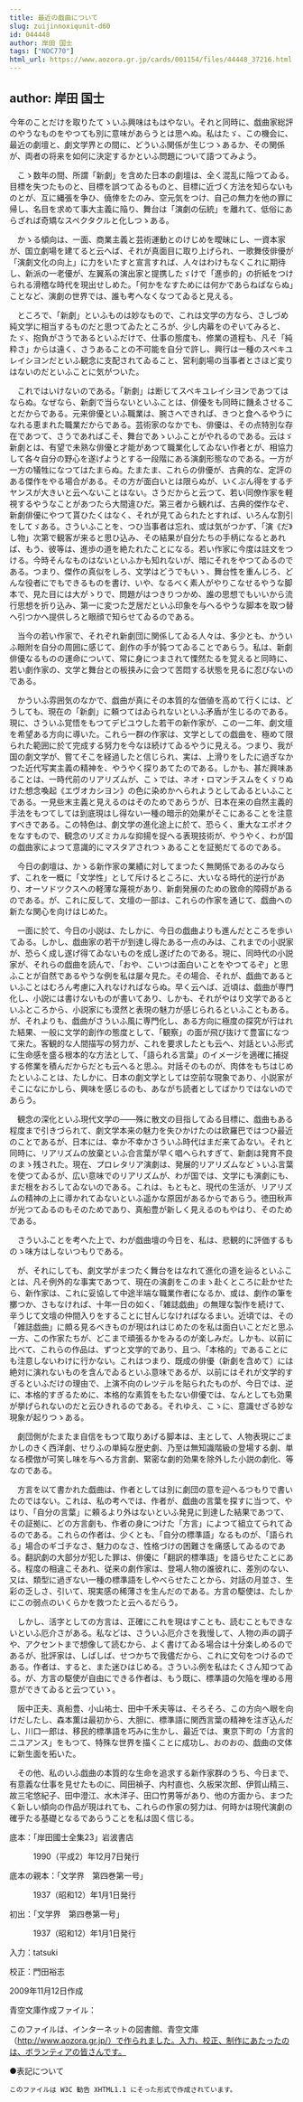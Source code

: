 ```yaml
---
title: 最近の戯曲について
slug: zuijinnoxiqunit-d60
id: 044448
author: 岸田 国士
tags: ["NDC770"]
html_url: https://www.aozora.gr.jp/cards/001154/files/44448_37216.html
---
```


## author: 岸田 国士

今年のことだけを取りたてゝいふ興味はもはやない。それと同時に、戯曲家総評のやうなものをやつても別に意味があらうとは思へぬ。私はたゞ、この機会に、最近の劇壇と、劇文学界との間に、どういふ関係が生じつゝあるか、その関係が、両者の将来を如何に決定するかといふ問題について語つてみよう。



　こゝ数年の間、所謂「新劇」を含めた日本の劇壇は、全く混乱に陥つてゐる。目標を失つたものと、目標を誤つてゐるものと、目標に近づく方法を知らないものとが、互に縄張を争ひ、僥倖をたのみ、空元気をつけ、自己の無力を他の罪に帰し、名目を求めて事大主義に陥り、舞台は「演劇の伝統」を離れて、低俗にあらざれば奇矯なスペクタクルと化しつゝある。

　かゝる傾向は、一面、商業主義と芸術運動とのけじめを曖昧にし、一資本家が、国立劇場を建てると云へば、それが真面目に取り上げられ、一歌舞伎俳優が「演劇文化の向上」に力をいたすと宣言すれば、人々はわけもなくこれに期待し、新派の一老優が、左翼系の演出家と提携したゞけで「進歩的」の折紙をつけられる滑稽な時代を現出せしめた。「何かをなすためには何かであらねばならぬ」ことなど、演劇の世界では、誰も考へなくなつてゐると見える。



　ところで、「新劇」といふものは妙なもので、これは文学の方なら、さしづめ純文学に相当するものだと思つてゐたところが、少し内幕をのぞいてみると、たゞ、抱負がさうであるといふだけで、仕事の態度も、修業の道程も、凡そ「純粋さ」からは遠く、さうあることの不可能を自分で許し、興行は一種のスペキユレイシヨンだといふ観念に支配されてゐること、営利劇場の当事者とさほど変りはないのだといふことに気がついた。

　これではいけないのである。「新劇」は断じてスペキユレイシヨンであつてはならぬ。なぜなら、新劇で当らないといふことは、俳優をも同時に饑ゑさせることだからである。元来俳優といふ職業は、腕さへできれば、きつと食へるやうになれる恵まれた職業だからである。芸術家のなかでも、俳優は、その点特別な存在であつて、さうであればこそ、舞台であゝいふことがやれるのである。云はゞ新劇とは、有望で未熟な俳優と才能があつて職業化してゐない作者とが、相協力して各々自分の野心を遂げようとする一段階にある演劇形態なのである。一方が一方の犠牲になつてはたまらぬ。たまたま、これらの俳優が、古典的な、定評のある傑作をやる場合がある。その方が面白いとは限らぬが、いくぶん得をするチヤンスが大きいと云へないことはない。さうだからと云つて、若い同僚作家を軽視するやうなことがあつたら大間違ひだ。第三者から観れば、古典的傑作なぞ、新劇俳優にやつて貰ひたくはなく、それが見てゐられたとすれば、いろんな割引をしてゞある。さういふことを、つひ当事者は忘れ、或は気がつかず、「演《だ》し物」次第で観客が来ると思ひ込み、その結果が自分たちの手柄になるとあれば、もう、彼等は、進歩の道を絶たれたことになる。若い作家に今度は註文をつける。今時そんなものはないといふかも知れないが、暗にそれをやつてゐるのである。つまり、傑作の真似をしろ、文学はどうでもいゝ、舞台性を重んじろ、どんな役者にでもできるものを書け、いや、なるべく素人がやりこなせるやうな脚本で、見た目には大がゝりで、問題がはつきりつかめ、誰の思想でもいいから流行思想を折り込み、第一に変つた芝居だといふ印象を与へるやうな脚本を取つ替へ引つかへ提供しろと眼顔で知らせてゐるのである。

　当今の若い作家で、それぞれ新劇団に関係してゐる人々は、多少とも、かういふ眼附を自分の周囲に感じて、創作の手が鈍つてゐることであらう。私は、新劇俳優なるものの運命について、常に身につまされて慄然たるを覚えると同時に、若い劇作家の、文学と舞台との板挟みに会つて苦悶する状態を見るに忍びないのである。



　かういふ雰囲気のなかで、戯曲が真にその本質的な価値を高めて行くには、どうしても、現在の「新劇」に頼つてはゐられないといふ矛盾が生じるのである。現に、さういふ覚悟をもつてデビユウした若干の新作家が、この一二年、劇文壇を希望ある方向に導いた。これら一群の作家は、文学としての戯曲を、極めて限られた範囲に於て完成する努力を今なほ続けてゐるやうに見える。つまり、我が国の劇文学が、嘗てそこを経過したと信じられ、実は、上滑りをしたに過ぎなかつた近代写実主義の精神を、やうやく探りあてたのである。しかも、甚だ興味あることは、一時代前のリアリズムが、こゝでは、ネオ・ロマンチスムをくゞりぬけた想念喚起《エヴオカシヨン》の色に染めかへられようとしてゐるといふことである。一見些末主義と見えるのはそのためであらうが、日本在来の自然主義的手法をもつてしては到底現はし得ない一種の暗示的効果がそこにあることを注意すべきである。この特色は、劇文学の進化途上に於て、恐らく、重大なエポオクをなすもので、観念のリズミカルな抑揚を捉へる表現技術が、やうやく、わが国の戯曲家によつて意識的にマスタアされつゝあることを証拠だてるのである。



　今日の劇壇は、かゝる新作家の業績に対してまつたく無関係であるのみならず、これを一概に「文学性」として斥けるところに、大いなる時代的逆行があり、オーソドツクスへの軽薄な蔑視があり、新劇発展のための致命的障碍があるのである。が、これに反して、文壇の一部は、これらの作家を通じて、戯曲への新たな関心を向けはじめた。

　一面に於て、今日の小説は、たしかに、今日の戯曲よりも進んだところを歩いてゐる。しかし、戯曲家の若干が到達し得たある一点のみは、これまでの小説家が、恐らく成し遂げ得てゐないものを成し遂げたのである。現に、同時代の小説家が、それらの戯曲を読んで、「おや、こいつは面白いことをやつてるぞ」と思ふことが自然であるやうな例を私は屡々見た。その場合、それが、戯曲であるといふことはむろん考慮に入れなければならぬ。早く云へば、近頃は、戯曲が専門化し、小説には書けないものが書いてあり、しかも、それがやはり文学であるといふところから、小説家にも漠然と表現の魅力が感じられるといふこともある。が、それよりも、戯曲がさういふ風に専門化し、ある方向に極度の探究が行はれた結果、一般に文学的創作の態度として、「観察」の面が飛び抜けて豊富になつて来た。客観的な人間描写の努力が、これを要求したとも云へ、対話といふ形式に生命感を盛る根本的な方法として、「語られる言葉」のイメージを適確に捕捉する修業を積んだからだとも云へると思ふ。対話そのものが、肉体をもちはじめたといふことは、たしかに、日本の劇文学としては空前な現象であり、小説家がそこになにかしら、興味を感じるのも、あながち読者としてばかりではないのであらう。

　観念の深化といふ現代文学の――殊に散文の目指してゐる目標に、戯曲もある程度まで引きづられて、劇文学本来の魅力を失ひかけたのは欧羅巴ではつひ最近のことであるが、日本には、幸か不幸かさういふ時代はまだ来てゐない。それと同時に、リアリズムの放棄といふ合言葉が早く唱へられすぎて、新劇は発育不良のまゝ残された。現在、プロレタリア演劇は、発展的リアリズムなどゝいふ言葉を使つてゐるが、広い意味でのリアリズムが、わが国では、文学にも演劇にも、まだ根をおろしてゐないのである。これは、もともと、現代の生活が、リアリズムの精神の上に導かれてゐないといふ遥かな原因があるからであらう。徳田秋声が光つてゐるのもそのためであり、真船豊が新しく見えるのもやはり、そのためである。

　さういふことを考へた上で、わが戯曲壇の今日を、私は、悲観的に評価するものゝ味方はしないつもりである。



　が、それにしても、劇文学がまつたく舞台をはなれて進化の道を辿るといふことは、凡そ例外的な事実であつて、現在の演劇をこのまゝ赴くところに赴かせたら、新作家は、これに妥協して中途半端な職業作者になるか、或は、劇作の筆を擲つか、さもなければ、十年一日の如く、「雑誌戯曲」の無理な製作を続けて、辛うじて文壇の仲間入りをすることに甘んじなければなるまい。近頃では、その「雑誌戯曲」に頗る見るべきものが現はれはじめたのを私は面白いことだと思ふ一方、この作家たちが、どこまで頑張るかをみるのが楽しみだ。しかも、以前に比べて、これらの作品は、ずつと文学的であり、且つ、「本格的」であることにも注意しないわけに行かない。これはつまり、既成の俳優（新劇を含めて）には絶対に演れないものを含んでゐるといふ意味であるが、以前にはそれが文学的すぎるといふだけの理由で、上演不向のレツテルを貼られたものが、今日では、逆に、本格的すぎるために、本格的な素質をもたない俳優では、なんとしても効果が挙げられないのだと云ひきれるのである。それゆえ、こゝに、意識せざる妙な現象が起りつゝある。

　劇団側がたまたま自信をもつて取りあげる脚本は、主として、人物表現にごまかしのきく西洋劇、せりふの単純な歴史劇、乃至は無知識階級の登場する劇、単なる模倣が可笑し味を与へる方言劇、緊密な劇的効果を除外した小説の劇化、等なのである。

　方言を以て書かれた戯曲は、作者としては別に劇団の意を迎へるつもりで書いたのではない。これは、私の考へでは、作者が、戯曲の言葉を探すに当つて、やはり、「自分の言葉」に頼るより外はないといふ発見に到達した結果であつて、その証拠に、どの方言劇も、作者の身につけた「方言」によつて組立てられてゐるのである。これらの作者は、少くとも、「自分の標準語」なるものが、「語られる」場合のギゴチなさ、魅力のなさ、性格づけの困難さを痛感してゐるのである。翻訳劇の大部分が犯した罪は、俳優に「翻訳的標準語」を語らせたことにある。程度の相違こそあれ、従来の劇作家は、登場人物の誰彼れに、差別のない、又は、類型に過ぎない一種の標準語をしやべらせたことから、対話の月並さ、生彩の乏しさ、引いて、現実感の稀薄さを生んだのである。方言の駆使は、たしかにこの弱点のいくらかを救つたと云へるだらう。

　しかし、活字としての方言は、正確にこれを現はすことも、読むこともできないといふ厄介さがある。私などは、さういふ厄介さを我慢して、人物の声の調子や、アクセントまで想像して読むから、よく書けてゐる場合は十分楽しめるのであるが、批評家は、しばしば、せつかちで我儘だから、これに文句をつけるのである。作者は、すると、また迷ひはじめる。さういふ例を私はたくさん知つてゐる。が、方言の駆使が自由にできる作者は、もう既に、標準語の欠陥を埋める用意ができてゐると云つていゝ。

　阪中正夫、真船豊、小山祐士、田中千禾夫等は、そろそろ、この方向へ眼を向けだしたし、森本薫は最初から、大胆に、標準語に関西言葉の精神を注ぎ込んだし、川口一郎は、移民的標準語を巧みに生かし、最近では、東京下町の「方言的ニユアンス」をもつて、特殊な世界を描くことに成功し、おのおの、戯曲の文体に新生面を拓いた。



　その他、私のいふ戯曲の本質的な生命を追求する新作家群のうち、今日まで、有意義な仕事を見せたものに、岡田禎子、内村直也、久板栄次郎、伊賀山精三、故三宅悠紀子、田中澄江、水木洋子、田口竹男等があり、他の方面から、まつたく新しい傾向の作品が現はれても、これらの作家の努力は、何時かは現代演劇の確乎たる基礎となるであらうことを私は固く信じる。













底本：「岸田國士全集23」岩波書店


　　　1990（平成2）年12月7日発行

底本の親本：「文学界　第四巻第一号」

　　　1937（昭和12）年1月1日発行

初出：「文学界　第四巻第一号」

　　　1937（昭和12）年1月1日発行

入力：tatsuki

校正：門田裕志

2009年11月12日作成

青空文庫作成ファイル：

このファイルは、インターネットの図書館、青空文庫（http://www.aozora.gr.jp/）で作られました。入力、校正、制作にあたったのは、ボランティアの皆さんです。











●表記について


	このファイルは W3C 勧告 XHTML1.1 にそった形式で作成されています。